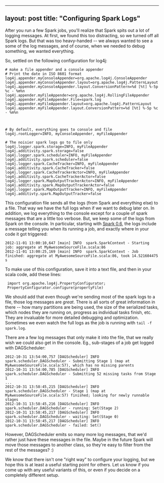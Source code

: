 
---
layout: post
title: "Configuring Spark Logs"
---

After you run a few Spark jobs, you'll realize that Spark spits out a lot of logging messages.  At first, we found
this too distracting, so we turned off all Spark logs.  But that was too heavy-handed -- we always wanted to see a some
of the log messages, and of course, when we needed to debug something, we wanted everything.

So, settled on the following configuration for log4j:

    # make a file appender and a console appender
    # Print the date in ISO 8601 format
    log4j.appender.myConsoleAppender=org.apache.log4j.ConsoleAppender
    log4j.appender.myConsoleAppender.layout=org.apache.log4j.PatternLayout
    log4j.appender.myConsoleAppender.layout.ConversionPattern=%d [%t] %-5p %c - %m%n
    log4j.appender.myFileAppender=org.apache.log4j.RollingFileAppender
    log4j.appender.myFileAppender.File=spark.log
    log4j.appender.myFileAppender.layout=org.apache.log4j.PatternLayout
    log4j.appender.myFileAppender.layout.ConversionPattern=%d [%t] %-5p %c - %m%n



    # By default, everything goes to console and file
    log4j.rootLogger=INFO, myConsoleAppender, myFileAppender

    # The noisier spark logs go to file only
    log4j.logger.spark.storage=INFO, myFileAppender
    log4j.additivity.spark.storage=false
    log4j.logger.spark.scheduler=INFO, myFileAppender
    log4j.additivity.spark.scheduler=false
    log4j.logger.spark.CacheTracker=INFO, myFileAppender
    log4j.additivity.spark.CacheTracker=false
    log4j.logger.spark.CacheTrackerActor=INFO, myFileAppender
    log4j.additivity.spark.CacheTrackerActor=false
    log4j.logger.spark.MapOutputTrackerActor=INFO, myFileAppender
    log4j.additivity.spark.MapOutputTrackerActor=false
    log4j.logger.spark.MapOutputTracker=INFO, myFileAppender
    log4j.additivty.spark.MapOutputTracker=false


This configuration file sends all the logs (from Spark and everything else) to a file.  That way we have the full logs
when if we want to debug later on.  In addition, we log everything to the console except for a couple of spark messages
that are a little too verbose.  But, we keep some of the logs from Spark on the console.  In particular, starting
with [Spark 0.6](http://spark-project.org/release-0.6.0.html), the logs include a message telling you when its running a
job, and exactly where in your code it got triggered:

    2012-11-01 13:00:10,647 [main] INFO  spark.SparkContext - Starting job: aggregate at MyAwesomeSourceFile.scala:86
    2012-11-01 13:00:25,169 [main] INFO  spark.SparkContext - Job finished: aggregate at MyAwesomeSourceFile.scala:86, took 14.521604475 s

To make use of this configuration, save it into a text file, and then in your scala code, add these lines:

     import org.apache.log4j.PropertyConfigurator;
     PropertyConfigurator.configure(propertyFile)

We should add that even though we're sending most of the spark logs to a file, those log messages are *great*.  There is
all sorts of great information in there -- how many partitions are being used, the size of the serialized tasks, which
nodes they are running on, progress as individual tasks finish, etc.  They are invaluable for more detailed debugging
and optimization.  Sometimes we even watch the full logs as the job is running with `tail -f spark.log`.

There are a few log messages that only make it into the file, that we really wish we could also get in the console. Eg.,
sub-stages of a job get logged with DAGScheduler:

    2012-10-31 13:54:00,757 [DAGScheduler] INFO  spark.scheduler.DAGScheduler - Submitting Stage 1 (map at MyAwesomeSourceFile.scala:57), which has no missing parents
    2012-10-31 13:54:00,785 [DAGScheduler] INFO  spark.scheduler.DAGScheduler - Submitting 52 missing tasks from Stage 1
    ...
    2012-10-31 13:58:45,215 [DAGScheduler] INFO  spark.scheduler.DAGScheduler - Stage 1 (map at MyAwesomeSourceFile.scala:57) finished; looking for newly runnable stages
    2012-10-31 13:58:45,216 [DAGScheduler] INFO  spark.scheduler.DAGScheduler - running: Set(Stage 2)
    2012-10-31 13:58:45,217 [DAGScheduler] INFO  spark.scheduler.DAGScheduler - waiting: Set(Stage 0)
    2012-10-31 13:58:45,217 [DAGScheduler] INFO  spark.scheduler.DAGScheduler - failed: Set()

However, DAGScheduler emits so many more log messages, that we'd rather just have these messages in the file.  Maybe in
the future Spark will move those messages to another class, so they're easy to filter from the rest of the messages? :)


We know that there isn't one "right way" to configure your logging, but we hope this is at least a useful starting point
for others.  Let us know if you come up with any useful variants of this, or even if you decide on a completely different
setup.
